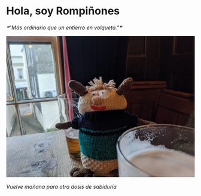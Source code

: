 # Hola, soy Rompiñones

<!--STARTS_HERE_QUOTE_README-->
<i>❝"Más ordinario que un entierro en volqueta."❞</i>
<!--ENDS_HERE_QUOTE_README-->

<!--START_SECTION:update_image-->
![alt text](https://raw.githubusercontent.com/focaalvarez/rompinones/main/.github/images/IMG_20220328_192103.jpg?raw=true)
<!--END_SECTION:update_image-->

*Vuelve mañana para otra dosis de sabiduría*
